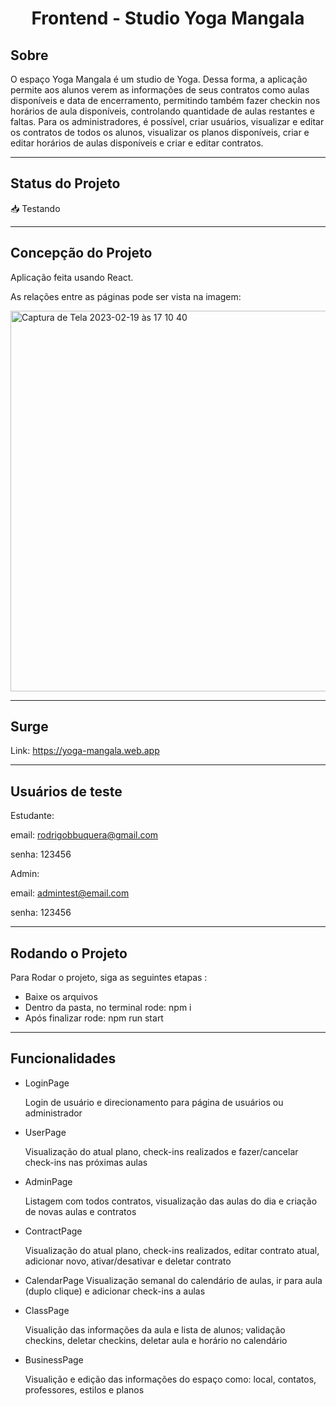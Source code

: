 
<h1 align="center">
     Frontend - Studio Yoga Mangala
</h1>

##  Sobre

O espaço Yoga Mangala é um studio de Yoga. Dessa forma, a aplicação permite aos alunos verem as informações de seus contratos como aulas disponíveis e data de encerramento, permitindo também fazer checkin nos horários de aula disponíveis, controlando quantidade de aulas restantes e faltas. Para os administradores, é possível, criar usuários, visualizar e editar os contratos de todos os alunos, visualizar os planos disponíveis, criar e editar horários de aulas disponíveis e criar e editar contratos.

---
##  Status do Projeto

📥 Testando 

---

## Concepção do Projeto

Aplicação feita usando React. 

As relações entre as páginas pode ser vista na imagem:

<img width="609" alt="Captura de Tela 2023-02-19 às 17 10 40" src="https://user-images.githubusercontent.com/81428197/219972665-e37a4752-f4fa-444d-b37a-cb0ae0358233.png">


---

## Surge
Link: https://yoga-mangala.web.app

---

## Usuários de teste
Estudante:

email: rodrigobbuquera@gmail.com

senha: 123456

Admin:

email: admintest@email.com

senha: 123456

---
## Rodando o Projeto


Para Rodar o projeto, siga as seguintes etapas :

- Baixe os arquivos
- Dentro da pasta, no terminal rode: npm i
- Após finalizar rode: npm run start

---

## Funcionalidades

- LoginPage

     Login de usuário e direcionamento para página de usuários ou administrador 

 
- UserPage

     Visualização do atual plano, check-ins realizados e fazer/cancelar check-ins nas próximas aulas

- AdminPage

     Listagem com todos contratos, visualização das aulas do dia e criação de novas aulas e contratos

- ContractPage

    Visualização do atual plano, check-ins realizados, editar contrato atual, adicionar novo, ativar/desativar e deletar contrato 

- CalendarPage
     Visualização semanal do calendário de aulas, ir para aula (duplo clique) e adicionar check-ins a aulas 

- ClassPage

     Visualição das informações da aula e lista de alunos; validação checkins, deletar checkins, deletar aula e horário no calendário 

- BusinessPage

     Visualição e edição das informações do espaço como: local, contatos, professores, estilos e planos

